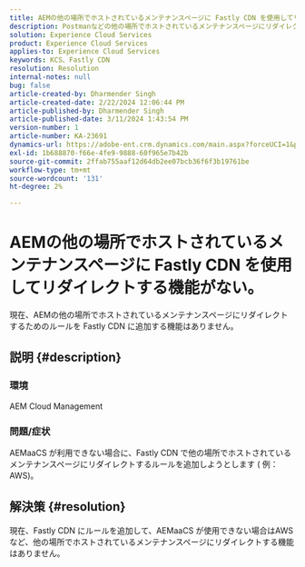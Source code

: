 ```yaml
---
title: AEMの他の場所でホストされているメンテナンスページに Fastly CDN を使用してリダイレクトする機能がない。
description: Postmanなどの他の場所でホストされているメンテナンスページにリダイレクトするために Fastly CDN でルールを追加する方法に関する問題の詳細を説明します。
solution: Experience Cloud Services
product: Experience Cloud Services
applies-to: Experience Cloud Services
keywords: KCS、Fastly CDN
resolution: Resolution
internal-notes: null
bug: false
article-created-by: Dharmender Singh
article-created-date: 2/22/2024 12:06:44 PM
article-published-by: Dharmender Singh
article-published-date: 3/11/2024 1:43:54 PM
version-number: 1
article-number: KA-23691
dynamics-url: https://adobe-ent.crm.dynamics.com/main.aspx?forceUCI=1&pagetype=entityrecord&etn=knowledgearticle&id=fb5e04d3-7ad1-ee11-9079-6045bd0061cb
exl-id: 1b688870-f66e-4fe9-9888-60f965e7b42b
source-git-commit: 2ffab755aaf12d64db2ee07bcb36f6f3b19761be
workflow-type: tm+mt
source-wordcount: '131'
ht-degree: 2%

---
```


# AEMの他の場所でホストされているメンテナンスページに Fastly CDN を使用してリダイレクトする機能がない。


現在、AEMの他の場所でホストされているメンテナンスページにリダイレクトするためのルールを Fastly CDN に追加する機能はありません。

## 説明 {#description}


### 環境

AEM Cloud Management

### 問題/症状

AEMaaCS が利用できない場合に、Fastly CDN で他の場所でホストされているメンテナンスページにリダイレクトするルールを追加しようとします ( 例：AWS)。


## 解決策 {#resolution}


現在、Fastly CDN にルールを追加して、AEMaaCS が使用できない場合はAWSなど、他の場所でホストされているメンテナンスページにリダイレクトする機能はありません。
